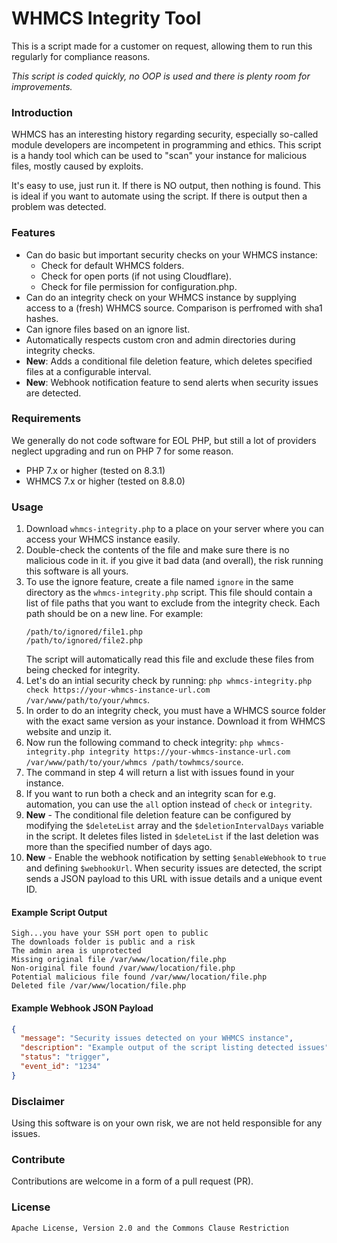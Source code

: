 # WHMCS Integrity Tool
This is a script made for a customer on request, allowing them to run this regularly for compliance reasons. 

*This script is coded quickly, no OOP is used and there is plenty room for improvements.*

### Introduction
WHMCS has an interesting history regarding security, especially so-called module developers are incompetent in programming and ethics. This script is a handy tool which can be used to "scan" your instance for malicious files, mostly caused by exploits.

It's easy to use, just run it. If there is NO output, then nothing is found. This is ideal if you want to automate using the script. If there is output then a problem was detected.

### Features
- Can do basic but important security checks on your WHMCS instance:
    - Check for default WHMCS folders.
    - Check for open ports (if not using Cloudflare).
    - Check for file permission for configuration.php.
- Can do an integrity check on your WHMCS instance by supplying access to a (fresh) WHMCS source. Comparison is perfromed with sha1 hashes.
- Can ignore files based on an ignore list.
- Automatically respects custom cron and admin directories during integrity checks.
- **New**: Adds a conditional file deletion feature, which deletes specified files at a configurable interval.
- **New**: Webhook notification feature to send alerts when security issues are detected.

### Requirements
We generally do not code software for EOL PHP, but still a lot of providers neglect upgrading and run on PHP 7 for some reason.
- PHP 7.x or higher (tested on 8.3.1)
- WHMCS 7.x or higher (tested on 8.8.0)

### Usage
1. Download `whmcs-integrity.php` to a place on your server where you can access your WHMCS instance easily.
2. Double-check the contents of the file and make sure there is no malicious code in it. if you give it bad data (and overall), the risk running this software is all yours.
3. To use the ignore feature, create a file named `ignore` in the same directory as the `whmcs-integrity.php` script. This file should contain a list of file paths that you want to exclude from the integrity check. Each path should be on a new line. For example:
    ```
    /path/to/ignored/file1.php
    /path/to/ignored/file2.php
    ```
    The script will automatically read this file and exclude these files from being checked for integrity.
4. Let's do an intial security check by running: `php whmcs-integrity.php check https://your-whmcs-instance-url.com /var/www/path/to/your/whmcs`.
5. In order to do an integrity check, you must have a WHMCS source folder with the exact same version as your instance. Download it from WHMCS website and unzip it.
6. Now run the following command to check integrity: `php whmcs-integrity.php integrity https://your-whmcs-instance-url.com /var/www/path/to/your/whmcs /path/towhmcs/source`.
7. The command in step 4 will return a list with issues found in your instance.
8. If you want to run both a check and an integrity scan for e.g. automation, you can use the `all` option instead of `check` or `integrity`.
9. **New** - The conditional file deletion feature can be configured by modifying the `$deleteList` array and the `$deletionIntervalDays` variable in the script. It deletes files listed in `$deleteList` if the last deletion was more than the specified number of days ago.
10. **New** - Enable the webhook notification by setting `$enableWebhook` to `true` and defining `$webhookUrl`. When security issues are detected, the script sends a JSON payload to this URL with issue details and a unique event ID.

#### Example Script Output
```
Sigh...you have your SSH port open to public
The downloads folder is public and a risk
The admin area is unprotected
Missing original file /var/www/location/file.php
Non-original file found /var/www/location/file.php
Potential malicious file found /var/www/location/file.php
Deleted file /var/www/location/file.php
```

#### Example Webhook JSON Payload
```json
{
  "message": "Security issues detected on your WHMCS instance",
  "description": "Example output of the script listing detected issues",
  "status": "trigger",
  "event_id": "1234"
}
```

### Disclaimer
Using this software is on your own risk, we are not held responsible for any issues.

### Contribute
Contributions are welcome in a form of a pull request (PR).

### License
```Apache License, Version 2.0 and the Commons Clause Restriction```
